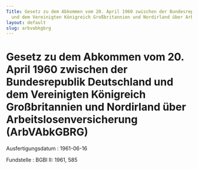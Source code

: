 ```yaml
---
Title: Gesetz zu dem Abkommen vom 20. April 1960 zwischen der Bundesrepublik Deutschland
  und dem Vereinigten Königreich Großbritannien und Nordirland über Arbeitslosenversicherung
layout: default
slug: arbvabkgbrg
---
```


# Gesetz zu dem Abkommen vom 20. April 1960 zwischen der Bundesrepublik Deutschland und dem Vereinigten Königreich Großbritannien und Nordirland über Arbeitslosenversicherung (ArbVAbkGBRG)

Ausfertigungsdatum
:   1961-06-16

Fundstelle
:   BGBl II: 1961, 585

